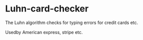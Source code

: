# Luhn-card-checker
The Luhn algorithm checks for typing errors for credit cards etc.

Usedby American express, stripe etc.
